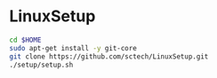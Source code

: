 LinuxSetup
==========

```sh
cd $HOME
sudo apt-get install -y git-core
git clone https://github.com/sctech/LinuxSetup.git
./setup/setup.sh
```
